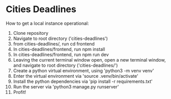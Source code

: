 # Cities Deadlines

How to get a local instance operational:

1) Clone repository
2) Navigate to root directory ('cities-deadlines')
3) from cities-deadlines/, run cd frontend
4) In cities-deadlines/frontend, run npm install
5) In cities-deadlines/frontend, run npm run dev
6) Leaving the current terminal window open, open a new terminal window, and navigate to root directory ('cities-deadlines/')
7) Create a python virtual environment, using 'python3 -m venv venv'
8) Enter the virtual environment via 'source .venv/bin/activate'
9) Install the python dependencies via 'pip install -r requirements.txt'
10) Run the server via 'python3 manage.py runserver'
11) Profit!
